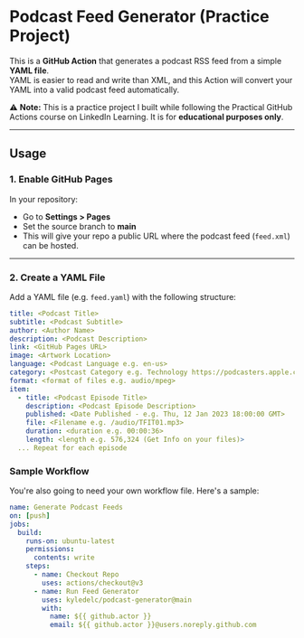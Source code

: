 # Podcast Feed Generator (Practice Project)

This is a **GitHub Action** that generates a podcast RSS feed from a simple **YAML file**.  
YAML is easier to read and write than XML, and this Action will convert your YAML into a valid podcast feed automatically.

⚠️ **Note:** This is a practice project I built while following the Practical GitHub Actions course on LinkedIn Learning.  It is for **educational purposes only**.

---

## Usage

### 1. Enable GitHub Pages
In your repository:  
- Go to **Settings > Pages**  
- Set the source branch to **main**  
- This will give your repo a public URL where the podcast feed (`feed.xml`) can be hosted.  

---

### 2. Create a YAML File
Add a YAML file (e.g. `feed.yaml`) with the following structure:

```yaml
title: <Podcast Title>
subtitle: <Podcast Subtitle>
author: <Author Name>
description: <Podcast Description>
link: <GitHub Pages URL>
image: <Artwork Location>
language: <Podcast Language e.g. en-us>
category: <Postcast Category e.g. Technology https://podcasters.apple.com/support/1691-apple-podcasts-categories>
format: <format of files e.g. audio/mpeg>
item:
  - title: <Podcast Episode Title>
    description: <Podcast Episode Description>
    published: <Date Published - e.g. Thu, 12 Jan 2023 18:00:00 GMT>
    file: <Filename e.g. /audio/TFIT01.mp3>
    duration: <duration e.g. 00:00:36>
    length: <length e.g. 576,324 (Get Info on your files)>
  ... Repeat for each episode
```
### Sample Workflow
You're also going to need your own workflow file. Here's a sample:
```yaml
name: Generate Podcast Feeds
on: [push]
jobs:
  build:
    runs-on: ubuntu-latest
    permissions:
      contents: write
    steps:
      - name: Checkout Repo
        uses: actions/checkout@v3
      - name: Run Feed Generator
        uses: kyledelc/podcast-generator@main
        with:
          name: ${{ github.actor }}
          email: ${{ github.actor }}@users.noreply.github.com
```
